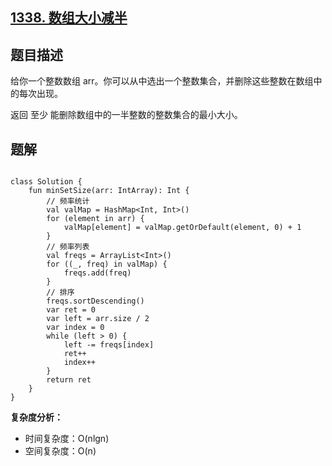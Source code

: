## [1338. 数组大小减半](https://leetcode.cn/problems/reduce-array-size-to-the-half/description/)

## 题目描述

给你一个整数数组 arr。你可以从中选出一个整数集合，并删除这些整数在数组中的每次出现。

返回 至少 能删除数组中的一半整数的整数集合的最小大小。

## 题解

```

class Solution {
    fun minSetSize(arr: IntArray): Int {
        // 频率统计
        val valMap = HashMap<Int, Int>()
        for (element in arr) {
            valMap[element] = valMap.getOrDefault(element, 0) + 1
        }
        // 频率列表
        val freqs = ArrayList<Int>()
        for ((_, freq) in valMap) {
            freqs.add(freq)
        }
        // 排序
        freqs.sortDescending()
        var ret = 0
        var left = arr.size / 2
        var index = 0
        while (left > 0) {
            left -= freqs[index]
            ret++
            index++
        }
        return ret
    }
}
```

**复杂度分析：**

- 时间复杂度：O(nlgn)
- 空间复杂度：O(n)
